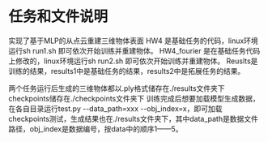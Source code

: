 # 任务和文件说明

实现了基于MLP的从点云重建三维物体表面
HW4 是基础任务的代码，linux环境运行sh run1.sh 即可依次开始训练并重建物体。
HW4_fourier 是在基础任务代码上修改的，linux环境运行sh run2.sh 即可依次开始训练并重建物体。
Reuslts是训练的结果，results1中是基础任务的结果，results2中是拓展任务的结果。

两个任务运行后生成的三维物体都以.ply格式储存在./results文件夹下 checkpoints储存在./checkpoints文件夹下
训练完成后想要加载模型生成数据，在各自目录运行test.py --data_path=xxx --obj_index=x，即可加载
checkpoints测试，生成结果也在./results文件夹下，其中data_path是数据文件路径，obj_index是数据编号，按data中的顺序1——5。
